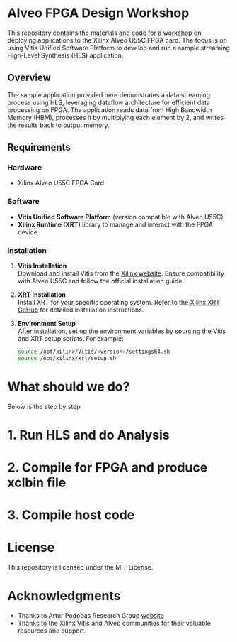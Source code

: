 # Alveo FPGA Design Workshop

This repository contains the materials and code for a workshop on deploying applications to the Xilinx Alveo U55C FPGA card. The focus is on using Vitis Unified Software Platform to develop and run a sample streaming High-Level Synthesis (HLS) application.

## Overview

The sample application provided here demonstrates a data streaming process using HLS, leveraging dataflow architecture for efficient data processing on FPGA. The application reads data from High Bandwidth Memory (HBM), processes it by multiplying each element by 2, and writes the results back to output memory.

## Requirements

### Hardware
- Xilinx Alveo U55C FPGA Card

### Software
- **Vitis Unified Software Platform** (version compatible with Alveo U55C)
- **Xilinx Runtime (XRT)** library to manage and interact with the FPGA device

### Installation

1. **Vitis Installation**  
   Download and install Vitis from the [Xilinx website](https://www.xilinx.com/support/download.html). Ensure compatibility with Alveo U55C and follow the official installation guide.

2. **XRT Installation**  
   Install XRT for your specific operating system. Refer to the [Xilinx XRT GitHub](https://github.com/Xilinx/XRT) for detailed installation instructions. 

3. **Environment Setup**  
   After installation, set up the environment variables by sourcing the Vitis and XRT setup scripts. For example:
   ```bash
   source /opt/xilinx/Vitis/<version>/settings64.sh
   source /opt/xilinx/xrt/setup.sh

# What should we do?

Below is the step by step

# 1. Run HLS and do Analysis

# 2. Compile for FPGA and produce xclbin file

# 3. Compile host code

# License
This repository is licensed under the MIT License.

# Acknowledgments
- Thanks to Artur Podobas Research Group [website](https://people.kth.se/~podobas/team.html)
- Thanks to the Xilinx Vitis and Alveo communities for their valuable resources and support.

